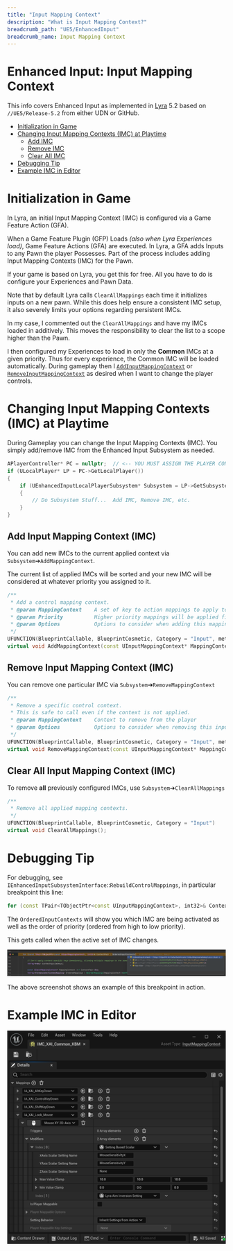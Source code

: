 ```yaml
---
title: "Input Mapping Context"
description: "What is Input Mapping Context?"
breadcrumb_path: "UE5/EnhancedInput"
breadcrumb_name: Input Mapping Context
---
```


# Enhanced Input: Input Mapping Context

This info covers Enhanced Input as implemented in
[Lyra](/UE5/LyraStarterGame/) 5.2
based on `//UE5/Release-5.2`
from either UDN or GitHub.

- [Initialization in Game](#GameInit)
- [Changing Input Mapping Contexts (IMC) at Playtime](#ChangingIMCDuringPlaytime)
  - [Add IMC](#AddIMC)
  - [Remove IMC](#RemoveIMC)
  - [Clear All IMC](#ClearAllIMC)
- [Debugging Tip](#DebuggingTip)
- [Example IMC in Editor](#Example)


<a id='GameInit'></a>
# Initialization in Game

In Lyra, an initial Input Mapping Context (IMC) is configured via a Game Feature Action (GFA).

When a Game Feature Plugin (GFP) Loads *(also when Lyra Experiences load)*,
Game Feature Actions (GFA) are executed.
In Lyra, a GFA adds Inputs to any Pawn the player Possesses.
Part of the process includes adding Input Mapping Contexts (IMC)
for the Pawn.

If your game is based on Lyra, you get this for free.
All you have to do is configure your Experiences and Pawn Data.

Note that by default Lyra calls `ClearAllMappings` each time it initializes
inputs on a new pawn.
While this does help ensure a consistent IMC setup,
it also severely limits your options regarding persistent IMCs.

In my case, I commented out the `ClearAllMappings` and have my IMCs
loaded in additively.  This moves the responsibility to clear the list to a
scope higher than the Pawn.

I then configured my Experiences to load in only the **Common** IMCs
at a given priority.  Thus for every experience, the Common IMC will be loaded
automatically.  During gameplay then I 
[`AddInputMappingContext`](#AddIMC)
or [`RemoveInputMappingContext`](#RemoveIMC)
as desired when I want to change the player controls.


<a id='ChangingIMCDuringPlaytime'></a>
# Changing Input Mapping Contexts (IMC) at Playtime

During Gameplay you can change the Input Mapping Contexts (IMC).
You simply add/remove IMC from the Enhanced Input Subsystem as needed.

```c++
APlayerController* PC = nullptr;  // <-- YOU MUST ASSIGN THE PLAYER CONTROLLER TO NON-nullptr
if (ULocalPlayer* LP = PC->GetLocalPlayer())
{
    if (UEnhancedInputLocalPlayerSubsystem* Subsystem = LP->GetSubsystem<UEnhancedInputLocalPlayerSubsystem>())
    {
        // Do Subsystem Stuff...  Add IMC, Remove IMC, etc.
    }
}
```


<a id='AddIMC'></a>
## Add Input Mapping Context (IMC)

You can add new IMCs to the current applied context via
`Subsystem`➔`AddMappingContext`.

The current list of applied IMCs will be sorted and your new IMC will be considered
at whatever priority you assigned to it.

```c++
/**
 * Add a control mapping context.
 * @param MappingContext    A set of key to action mappings to apply to this player
 * @param Priority          Higher priority mappings will be applied first and, if they consume input, will block lower priority mappings.
 * @param Options           Options to consider when adding this mapping context.
 */
UFUNCTION(BlueprintCallable, BlueprintCosmetic, Category = "Input", meta=(AutoCreateRefTerm = "Options"))
virtual void AddMappingContext(const UInputMappingContext* MappingContext, int32 Priority, const FModifyContextOptions& Options = FModifyContextOptions());
```


<a id='RemoveIMC'></a>
## Remove Input Mapping Context (IMC)

You can remove one particular IMC via
`Subsystem`➔`RemoveMappingContext`

```c++
/**
 * Remove a specific control context. 
 * This is safe to call even if the context is not applied.
 * @param MappingContext    Context to remove from the player
 * @param Options           Options to consider when removing this input mapping context
 */
UFUNCTION(BlueprintCallable, BlueprintCosmetic, Category = "Input", meta=(AutoCreateRefTerm = "Options"))
virtual void RemoveMappingContext(const UInputMappingContext* MappingContext, const FModifyContextOptions& Options = FModifyContextOptions());
```


<a id='ClearAllIMC'></a>
## Clear All Input Mapping Context (IMC)

To remove **all** previously configured IMCs, use
`Subsystem`➔`ClearAllMappings`

```c++
/**
 * Remove all applied mapping contexts.
 */
UFUNCTION(BlueprintCallable, BlueprintCosmetic, Category = "Input")
virtual void ClearAllMappings();
```


<a id='DebuggingTip'></a>
# Debugging Tip

For debugging, see `IEnhancedInputSubsystemInterface`::`RebuildControlMappings`,
in particular breakpoint this line:
```c++
for (const TPair<TObjectPtr<const UInputMappingContext>, int32>& ContextPair : OrderedInputContexts)
```

The `OrderedInputContexts` will show you which IMC are being activated
as well as the order of priority (ordered from high to low priority).

This gets called when the active set of IMC changes.

[![Debugger Screenshot](./screenshots/Debugger-RebuildControlMappings.png)](./screenshots/Debugger-RebuildControlMappings.png)

The above screenshot shows an example of this breakpoint in action.


<a id='Example'></a>
# Example IMC in Editor

[![Example IMC Screenshot](./screenshots/ExampleIMC-XAI_Common.png)](./screenshots/ExampleIMC-XAI_Common.png)

